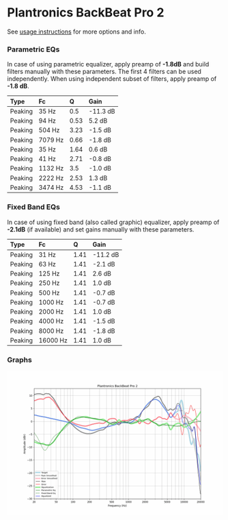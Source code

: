 # Plantronics BackBeat Pro 2
See [usage instructions](https://github.com/jaakkopasanen/AutoEq#usage) for more options and info.

### Parametric EQs
In case of using parametric equalizer, apply preamp of **-1.8dB** and build filters manually
with these parameters. The first 4 filters can be used independently.
When using independent subset of filters, apply preamp of **-1.8 dB**.

| Type    | Fc      |    Q | Gain     |
|:--------|:--------|:-----|:---------|
| Peaking | 35 Hz   | 0.5  | -11.3 dB |
| Peaking | 94 Hz   | 0.53 | 5.2 dB   |
| Peaking | 504 Hz  | 3.23 | -1.5 dB  |
| Peaking | 7079 Hz | 0.66 | -1.8 dB  |
| Peaking | 35 Hz   | 1.64 | 0.6 dB   |
| Peaking | 41 Hz   | 2.71 | -0.8 dB  |
| Peaking | 1132 Hz | 3.5  | -1.0 dB  |
| Peaking | 2222 Hz | 2.53 | 1.3 dB   |
| Peaking | 3474 Hz | 4.53 | -1.1 dB  |

### Fixed Band EQs
In case of using fixed band (also called graphic) equalizer, apply preamp of **-2.1dB**
(if available) and set gains manually with these parameters.

| Type    | Fc       |    Q | Gain     |
|:--------|:---------|:-----|:---------|
| Peaking | 31 Hz    | 1.41 | -11.2 dB |
| Peaking | 63 Hz    | 1.41 | -2.1 dB  |
| Peaking | 125 Hz   | 1.41 | 2.6 dB   |
| Peaking | 250 Hz   | 1.41 | 1.0 dB   |
| Peaking | 500 Hz   | 1.41 | -0.7 dB  |
| Peaking | 1000 Hz  | 1.41 | -0.7 dB  |
| Peaking | 2000 Hz  | 1.41 | 1.0 dB   |
| Peaking | 4000 Hz  | 1.41 | -1.5 dB  |
| Peaking | 8000 Hz  | 1.41 | -1.8 dB  |
| Peaking | 16000 Hz | 1.41 | 1.0 dB   |

### Graphs
![](./Plantronics%20BackBeat%20Pro%202.png)